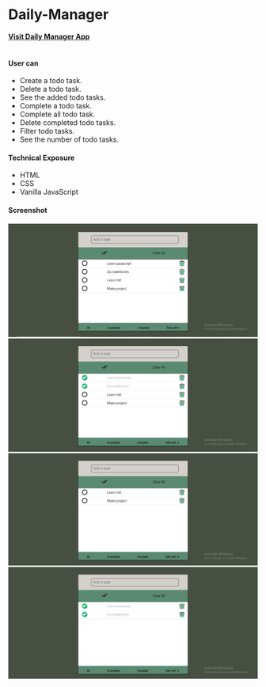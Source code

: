 # Daily-Manager
[**Visit Daily Manager App**](https://dailymanager.netlify.app/)<br><br>



#### User can
- Create a todo task.
- Delete a todo task.
- See the added todo tasks.
- Complete a todo task.
- Complete all todo task.
- Delete completed todo tasks.
- Filter todo tasks.
- See the number of todo tasks.


#### Technical Exposure
- HTML
- CSS
- Vanilla JavaScript


#### Screenshot

![](./SS/With_task.png)
![](./SS/Incomplete-complete.png)
![](./SS/Incomplete.png)
![](./SS/Complete.png)
